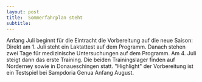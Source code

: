 ```yaml
---
layout: post
title:  Sommerfahrplan steht
subtitle:  
---
```


Anfang Juli beginnt für die Eintracht die Vorbereitung auf die neue Saison: Direkt am 1. Juli steht ein Laktattest auf dem Programm. Danach stehen zwei Tage für medizinische Untersuchungen auf dem Programm. Am 4. Juli steigt dann das erste Training. Die beiden Trainingslager finden auf Norderney sowie in Donaueschingen statt. "Highlight" der Vorbereitung ist ein Testspiel bei Sampdoria Genua Anfang August.


